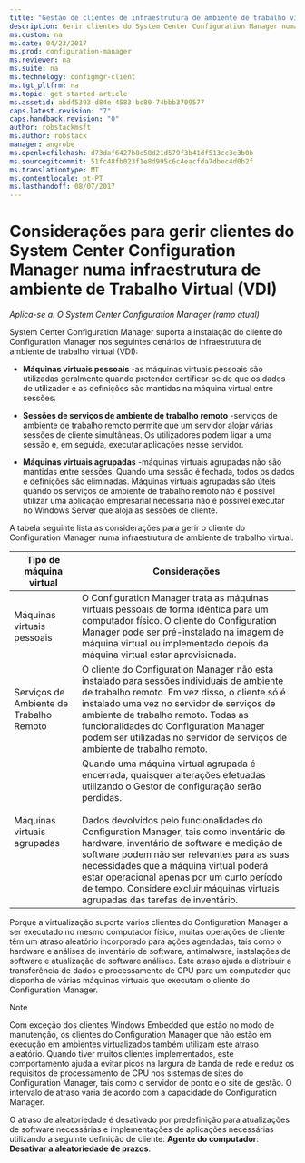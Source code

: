 ```yaml
---
title: "Gestão de clientes de infraestrutura de ambiente de trabalho virtual (VDI) | Microsoft Docs "
description: Gerir clientes do System Center Configuration Manager numa infraestrutura de ambiente de trabalho virtual (VDI).
ms.custom: na
ms.date: 04/23/2017
ms.prod: configuration-manager
ms.reviewer: na
ms.suite: na
ms.technology: configmgr-client
ms.tgt_pltfrm: na
ms.topic: get-started-article
ms.assetid: abd45393-d84e-4583-bc80-74bbb3709577
caps.latest.revision: "7"
caps.handback.revision: "0"
author: robstackmsft
ms.author: robstack
manager: angrobe
ms.openlocfilehash: d73daf6427b8c58d21d579f3b41df513cc3e3b0b
ms.sourcegitcommit: 51fc48fb023f1e8d995c6c4eacfda7dbec4d0b2f
ms.translationtype: MT
ms.contentlocale: pt-PT
ms.lasthandoff: 08/07/2017
---
```

# <a name="considerations-for-managing-system-center-configuration-manager-clients--in-a-virtual-desktop-infrastructure-vdi"></a>Considerações para gerir clientes do System Center Configuration Manager numa infraestrutura de ambiente de Trabalho Virtual (VDI)

*Aplica-se a: O System Center Configuration Manager (ramo atual)*

System Center Configuration Manager suporta a instalação do cliente do Configuration Manager nos seguintes cenários de infraestrutura de ambiente de trabalho virtual (VDI):  

-   **Máquinas virtuais pessoais** -as máquinas virtuais pessoais são utilizadas geralmente quando pretender certificar-se de que os dados de utilizador e as definições são mantidas na máquina virtual entre sessões.  

-   **Sessões de serviços de ambiente de trabalho remoto** -serviços de ambiente de trabalho remoto permite que um servidor alojar várias sessões de cliente simultâneas. Os utilizadores podem ligar a uma sessão e, em seguida, executar aplicações nesse servidor.  

-   **Máquinas virtuais agrupadas** -máquinas virtuais agrupadas não são mantidas entre sessões. Quando uma sessão é fechada, todos os dados e definições são eliminadas. Máquinas virtuais agrupadas são úteis quando os serviços de ambiente de trabalho remoto não é possível utilizar uma aplicação empresarial necessária não é possível executar no Windows Server que aloja as sessões de cliente.  

 A tabela seguinte lista as considerações para gerir o cliente do Configuration Manager numa infraestrutura de ambiente de trabalho virtual.  

|Tipo de máquina virtual|Considerações|  
|--------------------------|--------------------|  
|Máquinas virtuais pessoais|O Configuration Manager trata as máquinas virtuais pessoais de forma idêntica para um computador físico. O cliente do Configuration Manager pode ser pré-instalado na imagem de máquina virtual ou implementado depois da máquina virtual estar aprovisionada.|  
|Serviços de Ambiente de Trabalho Remoto|O cliente do Configuration Manager não está instalado para sessões individuais de ambiente de trabalho remoto. Em vez disso, o cliente só é instalado uma vez no servidor de serviços de ambiente de trabalho remoto. Todas as funcionalidades do Configuration Manager podem ser utilizadas no servidor de serviços de ambiente de trabalho remoto.|  
|Máquinas virtuais agrupadas|Quando uma máquina virtual agrupada é encerrada, quaisquer alterações efetuadas utilizando o Gestor de configuração serão perdidas.<br /><br /> Dados devolvidos pelo funcionalidades do Configuration Manager, tais como inventário de hardware, inventário de software e medição de software podem não ser relevantes para as suas necessidades que a máquina virtual poderá estar operacional apenas por um curto período de tempo. Considere excluir máquinas virtuais agrupadas das tarefas de inventário.|  

 Porque a virtualização suporta vários clientes do Configuration Manager a ser executado no mesmo computador físico, muitas operações de cliente têm um atraso aleatório incorporado para ações agendadas, tais como o hardware e análises de inventário de software, antimalware, instalações de software e atualização de software análises. Este atraso ajuda a distribuir a transferência de dados e processamento de CPU para um computador que disponha de várias máquinas virtuais que executam o cliente do Configuration Manager.  

> [!NOTE]  
>  Com exceção dos clientes Windows Embedded que estão no modo de manutenção, os clientes do Configuration Manager que não estão em execução em ambientes virtualizados também utilizam este atraso aleatório. Quando tiver muitos clientes implementados, este comportamento ajuda a evitar picos na largura de banda de rede e reduz os requisitos de processamento de CPU nos sistemas de sites do Configuration Manager, tais como o servidor de ponto e o site de gestão. O intervalo de atraso varia de acordo com a capacidade do Configuration Manager.  
>   
>  O atraso de aleatoriedade é desativado por predefinição para atualizações de software necessárias e implementações de aplicações necessárias utilizando a seguinte definição de cliente: **Agente do computador**: **Desativar a aleatoriedade de prazos**.
